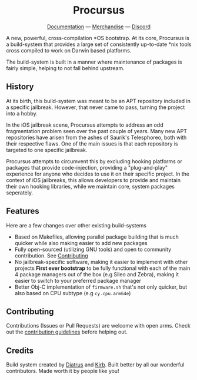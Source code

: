 <p align="center">
    <h1 align="center">Procursus</h1>
    <p align="center">
        <a href="https://github.com/ProcursusTeam/Procursus/wiki">Documentation</a> —
        <a href="https://procursus.creator-spring.com/">Merchandise</a> —
        <a href="https://diatr.us/discord">Discord</a>
    </p>
</p>

A new, powerful, cross-compilation *OS bootstrap. At its core, Procursus is a build-system that provides a large set of consistently up-to-date *nix tools cross compiled to work on Darwin based platforms.

The build-system is built in a manner where maintenance of packages is fairly simple, helping to not fall behind upstream.

## History
At its birth, this build-system was meant to be an APT repository included in a specific jailbreak. However, that never came to pass, turning the project into a hobby.

In the iOS jailbreak scene, Procursus attempts to address an odd fragmentation problem seen over the past couple of years. Many new APT repositories have arisen from the ashes of Saurik's Telesphoreo, both with their respective flaws. One of the main issues is that each repository is targeted to one specific jailbreak.

Procursus attempts to circumvent this by excluding hooking platforms or packages that provide code-injection, providing a "plug-and-play" experience for anyone who decides to use it on their specific project. In the context of iOS jailbreaks, this allows developers to provide and maintain their own hooking libraries, while we maintain core, system packages seperately.

## Features
Here are a few changes over other existing build-systems
- Based on Makefiles, allowing parallel package building that is much quicker while also making easier to add new packages
- Fully open-sourced (utilizing GNU tools) and open to community contribution. See [Contributing](#Contributing)
- No jailbreak-specific software, making it easier to implement with other projects
**First ever bootstrap** to be fully functional with each of the main 4 package managers out of the box (e.g Sileo and Zebra), making it easier to switch to your preferred package manager
- Better Obj-C implementation of ``firmware.sh`` that's not only quicker, but also based on CPU subtype (e.g ``cy.cpu.arm64e``)

## Contributing
Contributions (Issues or Pull Requests) are welcome with open arms. Check out the [contribution guidelines](./CONTRIBUTING.md) before helping out.

## Credits
Build system created by [Diatrus](https://twitter.com/Diatrus) and [Kirb](https://twitter.com/hbkirb). Built better by all our wonderful contributors. Made worth it by people like you!
